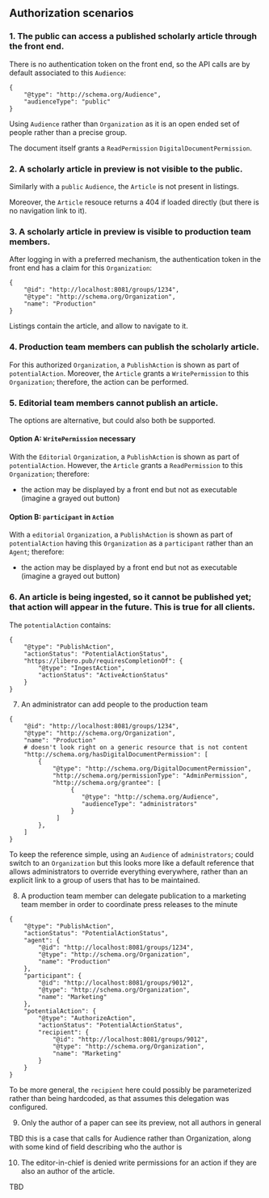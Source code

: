 ## Authorization scenarios

### 1. The public can access a published scholarly article through the front end.

There is no authentication token on the front end, so the API calls are by default associated to this `Audience`:

```
{
    "@type": "http://schema.org/Audience",
    "audienceType": "public"
}
```

Using `Audience` rather than `Organization` as it is an open ended set of people rather than a precise group.

The document itself grants a `ReadPermission` `DigitalDocumentPermission`.

### 2. A scholarly article in preview is not visible to the public.

Similarly with a `public` `Audience`, the `Article` is not present in listings.

Moreover, the `Article` resouce returns a 404 if loaded directly (but there is no navigation link to it).

### 3. A scholarly article in preview is visible to production team members.

After logging in with a preferred mechanism, the authentication token in the front end has a claim for this `Organization`:

```
{
    "@id": "http://localhost:8081/groups/1234",
    "@type": "http://schema.org/Organization",
    "name": "Production"
}
```

Listings contain the article, and allow to navigate to it.

### 4. Production team members can publish the scholarly article.

For this authorized `Organization`, a `PublishAction` is shown as part of `potentialAction`. Moreover, the `Article` grants a `WritePermission` to this `Organization`; therefore, the action can be performed.

### 5. Editorial team members cannot publish an article.

The options are alternative, but could also both be supported.

#### Option A: `WritePermission` necessary

With the `Editorial` `Organization`, a `PublishAction` is shown as part of `potentialAction`. However, the `Article` grants a `ReadPermission` to this `Organization`; therefore:

- the action may be displayed by a front end but not as executable (imagine a grayed out button)

#### Option B: `participant` in `Action`

With a `editorial` `Organization`, a `PublishAction` is shown as part of `potentialAction` having this `Organization` as a `participant` rather than an `Agent`; therefore:

- the action may be displayed by a front end but not as executable (imagine a grayed out button)

### 6. An article is being ingested, so it cannot be published yet; that action will appear in the future. This is true for all clients.

The `potentialAction` contains:

```
{
    "@type": "PublishAction",
    "actionStatus": "PotentialActionStatus",
    "https://libero.pub/requiresCompletionOf": {
        "@type": "IngestAction",
        "actionStatus": "ActiveActionStatus"
    }
}
```

7. An administrator can add people to the production team

```
{
    "@id": "http://localhost:8081/groups/1234",
    "@type": "http://schema.org/Organization",
    "name": "Production"
    # doesn't look right on a generic resource that is not content
    "http://schema.org/hasDigitalDocumentPermission": [
		{
			"@type": "http://schema.org/DigitalDocumentPermission",
			"http://schema.org/permissionType": "AdminPermission",
			"http://schema.org/grantee": [
				 {
					"@type": "http://schema.org/Audience",
					"audienceType": "administrators"
				 }
			 ]
		},
    ]
}
```

To keep the reference simple, using an `Audience` of `administrators`; could switch to an `Organization` but this looks more like a default reference that allows administrators to override everything everywhere, rather than an explicit link to a group of users that has to be maintained.

8. A production team member can delegate publication to a marketing team member in order to coordinate press releases to the minute

```
{
    "@type": "PublishAction",
    "actionStatus": "PotentialActionStatus",
    "agent": {
        "@id": "http://localhost:8081/groups/1234",
        "@type": "http://schema.org/Organization",
        "name": "Production"
    },
    "participant": {
        "@id": "http://localhost:8081/groups/9012",
        "@type": "http://schema.org/Organization",
        "name": "Marketing"
    },
    "potentialAction": {
        "@type": "AuthorizeAction",
        "actionStatus": "PotentialActionStatus",
        "recipient": {
            "@id": "http://localhost:8081/groups/9012",
            "@type": "http://schema.org/Organization",
            "name": "Marketing"
        }
    }
}
```

To be more general, the `recipient` here could possibly be parameterized rather than being hardcoded, as that assumes this delegation was configured.

9. Only the author of a paper can see its preview, not all authors in general

TBD this is a case that calls for Audience rather than Organization, along with some kind of field describing who the author is

10. The editor-in-chief is denied write permissions for an action if they are also an author of the article.

TBD 
